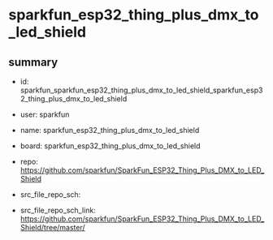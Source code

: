 # sparkfun_esp32_thing_plus_dmx_to_led_shield
 
## summary 
* id: sparkfun_sparkfun_esp32_thing_plus_dmx_to_led_shield_sparkfun_esp32_thing_plus_dmx_to_led_shield
* user: sparkfun
* name: sparkfun_esp32_thing_plus_dmx_to_led_shield
* board: sparkfun_esp32_thing_plus_dmx_to_led_shield
* repo: https://github.com/sparkfun/SparkFun_ESP32_Thing_Plus_DMX_to_LED_Shield



* src_file_repo_sch: 
* src_file_repo_sch_link: https://github.com/sparkfun/SparkFun_ESP32_Thing_Plus_DMX_to_LED_Shield/tree/master/




